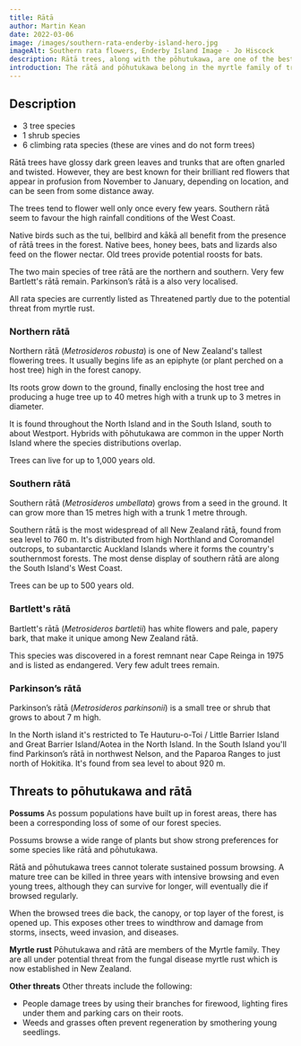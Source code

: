 ```yaml
---
title: Rātā
author: Martin Kean
date: 2022-03-06
image: /images/southern-rata-enderby-island-hero.jpg
imageAlt: Southern rata flowers, Enderby Island Image - Jo Hiscock
description: Rātā trees, along with the pōhutukawa, are one of the best known native trees in New Zealand. Native birds benefit from rātā, but as possum numbers increase the threat to native birds and to rātā has also grown.
introduction: The rātā and pōhutukawa belong in the myrtle family of trees. Other members include mānuka, kānuka and swamp maire.
---
```


## Description

- 3 tree species
- 1 shrub species
- 6 climbing rata species (these are vines and do not form trees)

Rātā trees have glossy dark green leaves and trunks that are often gnarled and twisted. However, they are best known for their brilliant red flowers that appear in profusion from November to January, depending on location, and can be seen from some distance away.

The trees tend to flower well only once every few years. Southern rātā seem to favour the high rainfall conditions of the West Coast.

Native birds such as the tui, bellbird and kākā all benefit from the presence of rātā trees in the forest. Native bees, honey bees, bats and lizards also feed on the flower nectar. Old trees provide potential roosts for bats.

The two main species of tree rātā are the northern and southern. Very few Bartlett's rātā remain. Parkinson’s rātā is a also very localised.

All rata species are currently listed as Threatened partly due to the potential threat from myrtle rust.

### Northern rātā

Northern rātā (*Metrosideros robusta*) is one of New Zealand's tallest flowering trees. It usually begins life as an epiphyte (or plant perched on a host tree) high in the forest canopy.

Its roots grow down to the ground, finally enclosing the host tree and producing a huge tree up to 40 metres high with a trunk up to 3 metres in diameter.

It is found throughout the North Island and in the South Island, south to about Westport. Hybrids with pōhutukawa are common in the upper North Island where the species distributions overlap.

Trees can live for up to 1,000 years old. 

### Southern rātā

Southern rātā (*Metrosideros umbellata*) grows from a seed in the ground. It can grow more than 15 metres high with a trunk 1 metre through.

Southern rātā is the most widespread of all New Zealand rātā, found from sea level to 760 m. It's distributed from high Northland and Coromandel outcrops, to subantarctic Auckland Islands where it forms the country's southernmost forests. The most dense display of southern rātā are along the South Island's West Coast.

Trees can be up to 500 years old.

### Bartlett's rātā
Bartlett's rātā (*Metrosideros bartletii*) has white flowers and pale, papery bark, that make it unique among New Zealand rātā.

This species was discovered in a forest remnant near Cape Reinga in 1975 and is listed as endangered. Very few adult trees remain.

### Parkinson’s rātā
Parkinson’s rātā (*Metrosideros parkinsonii*) is a small tree or shrub that grows to about 7 m high.

In the North island it's restricted to Te Hauturu-o-Toi / Little Barrier Island and Great Barrier Island/Aotea in the North Island. In the South Island you'll find Parkinson’s rātā in northwest Nelson, and the Paparoa Ranges to just north of Hokitika. It's found from sea level to about 920 m.

## Threats to pōhutukawa and rātā

**Possums**
As possum populations have built up in forest areas, there has been a corresponding loss of some of our forest species.

Possums browse a wide range of plants but show strong preferences for some species like rātā and pōhutukawa. 

Rātā and pōhutukawa trees cannot tolerate sustained possum browsing. A mature tree can be killed in three years with intensive browsing and even young trees, although they can survive for longer, will eventually die if browsed regularly.

When the browsed trees die back, the canopy, or top layer of the forest, is opened up. This exposes other trees to windthrow and damage from storms, insects, weed invasion, and diseases.

**Myrtle rust**
Pōhutukawa and rātā are members of the Myrtle family. They are all under potential threat from the fungal disease myrtle rust which is now established in New Zealand. 

**Other threats**
Other threats include the following:

- People damage trees by using their branches for firewood, lighting fires under them and parking cars on their roots.
- Weeds and grasses often prevent regeneration by smothering young seedlings.